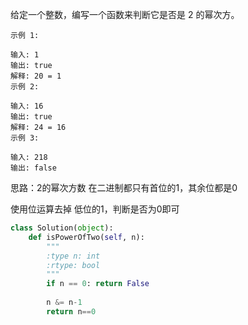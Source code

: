 
给定一个整数，编写一个函数来判断它是否是 2 的幂次方。
```
示例 1:

输入: 1
输出: true
解释: 20 = 1
示例 2:

输入: 16
输出: true
解释: 24 = 16
示例 3:

输入: 218
输出: false
```  
思路：2的幂次方数 在二进制都只有首位的1，其余位都是0  
  
使用位运算去掉 低位的1，判断是否为0即可


```python
class Solution(object):
    def isPowerOfTwo(self, n):
        """
        :type n: int
        :rtype: bool
        """
        if n == 0: return False
        
        n &= n-1
        return n==0 
```
